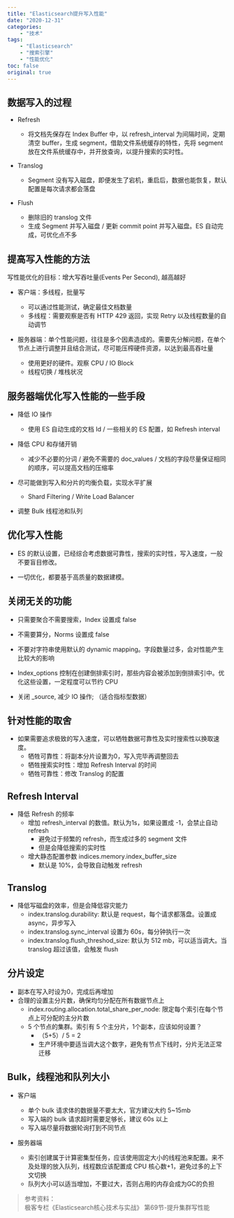 ```yaml
---
title: "Elasticsearch提升写入性能"
date: "2020-12-31"
categories:
    - "技术"
tags:
    - "Elasticsearch"
    - "搜索引擎"
    - "性能优化"
toc: false
original: true
---
```


## 数据写入的过程

- Refresh
  - 将文档先保存在 Index Buffer 中，以 refresh_interval 为间隔时间，定期清空 buffer，生成 segment，借助文件系统缓存的特性，先将 segment 放在文件系统缓存中，并开放查询，以提升搜索的实时性。

- Translog
  - Segment 没有写入磁盘，即便发生了宕机，重启后，数据也能恢复，默认配置是每次请求都会落盘

- Flush
  - 删除旧的 translog 文件
  - 生成 Segment 并写入磁盘 / 更新 commit point 并写入磁盘。ES 自动完成，可优化点不多

## 提高写入性能的方法

写性能优化的目标：增大写吞吐量(Events Per Second), 越高越好

- 客户端：多线程，批量写
  - 可以通过性能测试，确定最佳文档数量
  - 多线程：需要观察是否有 HTTP 429 返回，实现 Retry 以及线程数量的自动调节

- 服务器端：单个性能问题，往往是多个因素造成的。需要先分解问题，在单个节点上进行调整并且结合测试，尽可能压榨硬件资源，以达到最高吞吐量
  - 使用更好的硬件。观察 CPU / IO Block
  - 线程切换 / 堆栈状况

## 服务器端优化写入性能的一些手段

- 降低 IO 操作
  - 使用 ES 自动生成的文档 Id / 一些相关的 ES 配置，如 Refresh interval

- 降低 CPU 和存储开销
  - 减少不必要的分词 / 避免不需要的 doc_values / 文档的字段尽量保证相同的顺序，可以提高文档的压缩率

- 尽可能做到写入和分片的均衡负载，实现水平扩展
  - Shard Filtering / Write Load Balancer

- 调整 Bulk 线程池和队列

## 优化写入性能

- ES 的默认设置，已经综合考虑数据可靠性，搜索的实时性，写入速度，一般不要盲目修改。

- 一切优化，都要基于高质量的数据建模。

## 关闭无关的功能

- 只需要聚合不需要搜索，Index 设置成 false
  
- 不需要算分，Norms 设置成 false

- 不要对字符串使用默认的 dynamic mapping。字段数量过多，会对性能产生比较大的影响

- Index_options 控制在创建倒排索引时，那些内容会被添加到倒排索引中。优化这些设置，一定程度可以节约 CPU

- 关闭 _source, 减少 IO 操作; （适合指标型数据）

## 针对性能的取舍

- 如果需要追求极致的写入速度，可以牺牲数据可靠性及实时搜索性以换取速度。
  - 牺牲可靠性：将副本分片设置为0，写入完毕再调整回去
  - 牺牲搜索实时性：增加 Refresh Interval 的时间
  - 牺牲可靠性：修改 Translog 的配置
  
## Refresh Interval

- 降低 Refresh 的频率
  - 增加 refresh_interval 的数值。默认为1s，如果设置成 -1，会禁止自动 refresh
    - 避免过于频繁的 refresh，而生成过多的 segment 文件
    - 但是会降低搜索的实时性
  - 增大静态配置参数 indices.memory.index_buffer_size
    - 默认是 10%，会导致自动触发 refresh

## Translog

- 降低写磁盘的效率，但是会降低容灾能力
  - index.translog.durability: 默认是 request，每个请求都落盘。设置成 async，异步写入
  - index.translog.sync_interval 设置为 60s，每分钟执行一次
  - index.translog.flush_threshod_size: 默认为 512 mb，可以适当调大。当 translog 超过该值，会触发 flush

## 分片设定

- 副本在写入时设为0，完成后再增加
- 合理的设置主分片数，确保均匀分配在所有数据节点上
  - index.routing.allocation.total_share_per_node: 限定每个索引在每个节点上可分配的主分片数
  - 5 个节点的集群。索引有 5 个主分片，1个副本，应该如何设置？
    - （5+5）/ 5 = 2
    - 生产环境中要适当调大这个数字，避免有节点下线时，分片无法正常迁移
  
## Bulk，线程池和队列大小

- 客户端
  - 单个 bulk 请求体的数据量不要太大，官方建议大约 5~15mb
  - 写入端的 bulk 请求超时需要足够长，建议 60s 以上
  - 写入端尽量将数据轮询打到不同节点

- 服务器端
  - 索引创建属于计算密集型任务，应该使用固定大小的线程池来配置。来不及处理的放入队列，线程数应该配置成 CPU 核心数+1，避免过多的上下文切换
  - 队列大小可以适当增加，不要过大，否则占用的内存会成为GC的负担

> 参考资料：  
> 极客专栏《Elasticsearch核心技术与实战》 第69节-提升集群写性能
>